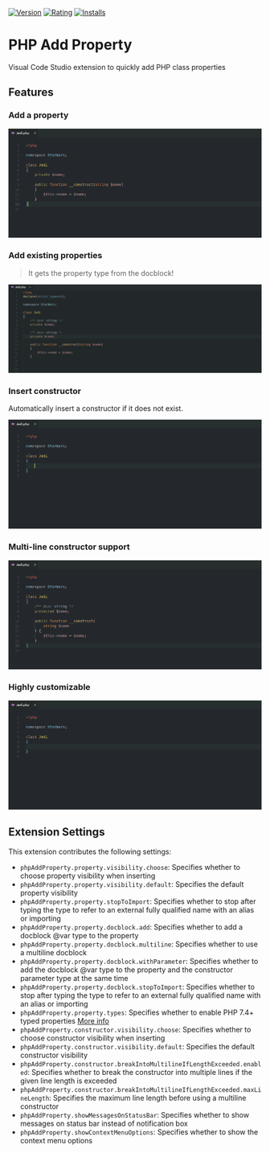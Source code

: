 [![Version](https://vsmarketplacebadge.apphb.com/version-short/kotfire.php-add-property.svg)](https://marketplace.visualstudio.com/items?itemName=kotfire.php-add-property)
[![Rating](https://vsmarketplacebadge.apphb.com/rating-short/kotfire.php-add-property.svg)](https://marketplace.visualstudio.com/items?itemName=kotfire.php-add-property)
[![Installs](https://vsmarketplacebadge.apphb.com/installs/kotfire.php-add-property.svg)](https://marketplace.visualstudio.com/items?itemName=kotfire.php-add-property)

# PHP Add Property

Visual Code Studio extension to quickly add PHP class properties

## Features

### Add a property

![Add a property demo](images/add.gif)

### Add existing properties

> It gets the property type from the docblock!

![Add existing properties demo](images/existing.gif)

### Insert constructor

Automatically insert a constructor if it does not exist.

![Insert constructor demo](images/constructor.gif)

### Multi-line constructor support

![Multi-line constructor demo](images/multiline.gif)

### Highly customizable

![Highly customizable demo](images/customizable.gif)

## Extension Settings

This extension contributes the following settings:

* `phpAddProperty.property.visibility.choose`: Specifies whether to choose property visibility when inserting
* `phpAddProperty.property.visibility.default`: Specifies the default property visibility
* `phpAddProperty.property.stopToImport`: Specifies whether to stop after typing the type to refer to an external fully qualified name with an alias or importing
* `phpAddProperty.property.docblock.add`: Specifies whether to add a docblock @var type to the property
* `phpAddProperty.property.docblock.multiline`: Specifies whether to use a multiline docblock
* `phpAddProperty.property.docblock.withParameter`: Specifies whether to add the docblock @var type to the property and the constructor parameter type at the same time
* `phpAddProperty.property.docblock.stopToImport`: Specifies whether to stop after typing the type to refer to an external fully qualified name with an alias or importing
* `phpAddProperty.property.types`: Specifies whether to enable PHP 7.4+ typed properties [More info](https://wiki.php.net/rfc/typed_properties_v2)
* `phpAddProperty.constructor.visibility.choose`: Specifies whether to choose constructor visibility when inserting
* `phpAddProperty.constructor.visibility.default`: Specifies the default constructor visibility
* `phpAddProperty.constructor.breakIntoMultilineIfLengthExceeded.enabled`: Specifies whether to break the constructor into multiple lines if the given line length is exceeded
* `phpAddProperty.constructor.breakIntoMultilineIfLengthExceeded.maxLineLength`: Specifies the maximum line length before using a multiline constructor
* `phpAddProperty.showMessagesOnStatusBar`: Specifies whether to show messages on status bar instead of notification box
* `phpAddProperty.showContextMenuOptions`: Specifies whether to show the context menu options
